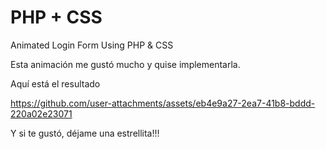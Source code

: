 # PHP + CSS

Animated Login Form Using PHP & CSS

Esta animación me gustó mucho y quise implementarla. 

Aquí está el resultado

https://github.com/user-attachments/assets/eb4e9a27-2ea7-41b8-bddd-220a02e23071

Y si te gustó, déjame una estrellita!!!
